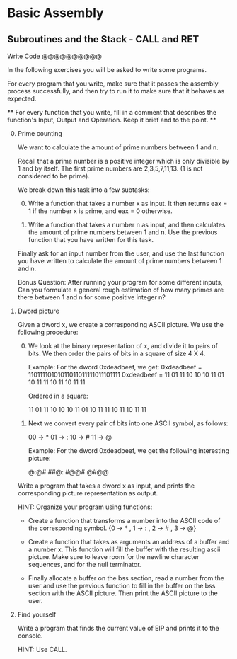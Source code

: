 Basic Assembly
================

Subroutines and the Stack - CALL and RET
----------------------------------------

Write Code
@@@@@@@@@@

In the following exercises you will be asked to write some programs.

For every program that you write, make sure that it passes the assembly
process successfully, and then try to run it to make sure that it behaves as
expected.

**
For every function that you write, fill in a comment that describes the
function's Input, Output and Operation. Keep it brief and to the point.
**


0.  Prime counting

    We want to calculate the amount of prime numbers between 1 and n.

    Recall that a prime number is a positive integer which is only divisible by
    1 and by itself. The first prime numbers are 2,3,5,7,11,13. (1 is not
    considered to be prime).

    We break down this task into a few subtasks:

    0.  Write a function that takes a number x as input. It then returns 
        eax = 1 if the number x is prime, and eax = 0 otherwise.

    1.  Write a function that takes a number n as input, and then calculates the
        amount of prime numbers between 1 and n. Use the previous function that
        you have written for this task.

    Finally ask for an input number from the user, and use the last function you
    have written to calculate the amount of prime numbers between 1 and n.

    Bonus Question: After running your program for some different inputs, Can
    you formulate a general rough estimation of how many primes are there
    between 1 and n for some positive integer n?


1.  Dword picture
    
    Given a dword x, we create a corresponding ASCII picture.
    We use the following procedure:

    0.  We look at the binary representation of x, and divide it to pairs of
        bits. We then order the pairs of bits in a square of size 4 X 4.

        Example: 
          For the dword 0xdeadbeef, we get:
          0xdeadbeef = 11011110101011011011111011101111
          0xdeadbeef = 11 01 11 10 10 10 11 01 10 11 11 10 11 10 11 11

          Ordered in a square:
          
          11 01 11 10
          10 10 11 01
          10 11 11 10
          11 10 11 11 

    1.  Next we convert every pair of bits into one ASCII symbol, as follows:

        00 -> *
        01 -> :
        10 -> #
        11 -> @

        Example:
          For the dword 0xdeadbeef, we get the following interesting picture:

          @:@#
          ##@:
          #@@#
          @#@@

    Write a program that takes a dword x as input, and prints the corresponding
    picture representation as output.

    HINT: Organize your program using functions:

      - Create a function that transforms a number into the ASCII code of the
        corresponding symbol. {0 -> * , 1 -> : , 2 -> # , 3 -> @}

      - Create a function that takes as arguments an address of a buffer and a
        number x. This function will fill the buffer with the resulting ascii
        picture. Make sure to leave room for the newline character sequences,
        and for the null terminator.

      - Finally allocate a buffer on the bss section, read a number from the
        user and use the previous function to fill in the buffer on the bss
        section with the ASCII picture. Then print the ASCII picture to the
        user.


2.  Find yourself
    
    Write a program that finds the current value of EIP and prints it to the
    console.

    HINT: Use CALL.
